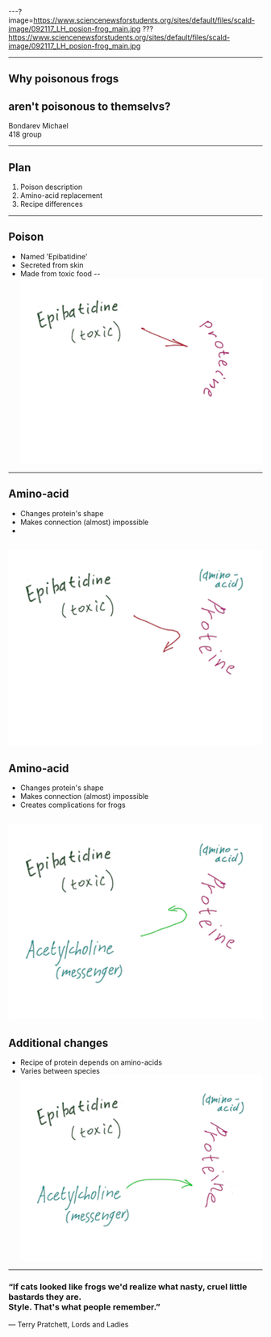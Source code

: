 ---?image=https://www.sciencenewsforstudents.org/sites/default/files/scald-image/092117_LH_posion-frog_main.jpg
???
https://www.sciencenewsforstudents.org/sites/default/files/scald-image/092117_LH_posion-frog_main.jpg

---

## Why poisonous frogs
## aren't poisonous to themselvs?
Bondarev Michael  
418 group

---

## Plan

1. Poison description
2. Amino-acid replacement
3. Recipe differences

---

## Poison

 - Named 'Epibatidine'
 - Secreted from skin
 - Made from toxic food
--
![](1.png)
---

## Amino-acid

 - Changes protein's shape
 - Makes connection (almost) impossible
 -  

![](2.png)
---
## Amino-acid

 - Changes protein's shape
 - Makes connection (almost) impossible
 - Creates complications for frogs

![](3.png)
---

## Additional changes

 - Recipe of protein depends on amino-acids
 - Varies between species
![](4.png)
---


### “If cats looked like frogs we'd realize what nasty, cruel little bastards they are. <br>Style. That's what people remember.”
― Terry Pratchett, Lords and Ladies

